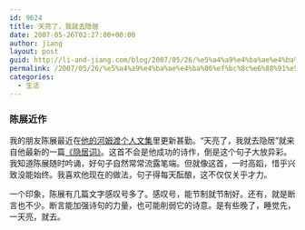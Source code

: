 ```yaml
---
id: 9624
title: 天亮了，我就去隐居
date: 2007-05-26T02:27:00+00:00
author: jiang
layout: post
guid: http://li-and-jiang.com/blog/2007/05/26/%e5%a4%a9%e4%ba%ae%e4%ba%86%ef%bc%8c%e6%88%91%e5%b0%b1%e5%8e%bb%e9%9a%90%e5%b1%85/
permalink: /2007/05/26/%e5%a4%a9%e4%ba%ae%e4%ba%86%ef%bc%8c%e6%88%91%e5%b0%b1%e5%8e%bb%e9%9a%90%e5%b1%85/
categories:
  - 生活
---
```

### 陈展近作

我的朋友陈展最近在<a href="http://www.hemudu.net.cn/author2.asp?user_id=4281" target="_blank">他的河姆渡个人文集</a>里更新甚勤。“天亮了，我就去隐居”就来自他最新的一篇<a href="http://www.hemudu.net.cn/showwz.asp?id=20900" target="_blank">《隐居词》</a>。这首不会是他成功的诗作，倒是这个句子大放异彩。我知道陈展随时吟诵，好句子自然常常流露笔端。但就像这首，一时高蹈，惜乎兴致没能始终。我喜欢他现在的做法，句子得每天酝酿，这不仅仅关乎才力。 

一个印象，陈展有几篇文字感叹号多了。感叹号，能节制就节制好。还有，就是断言也不少。断言能加强诗句的力量，也可能削弱它的诗意。是有些晚了，睡觉先，一天亮，就去。
